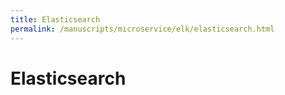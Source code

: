 ```yaml
---
title: Elasticsearch
permalink: /manuscripts/microservice/elk/elasticsearch.html
---
```


# Elasticsearch